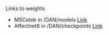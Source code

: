 Links to weights
- MSCeleb in /DAN/models [Link](https://drive.google.com/file/d/1H421M8mosIVt8KsEWQ1UuYMkQS8X1prf/view)
- Affectnet8 in /DAN/checkpoints [Link](https://drive.google.com/file/d/1uHNADViICyJEjJljv747nfvrGu12kjtu/view)
